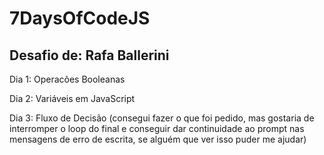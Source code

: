 # 7DaysOfCodeJS

Desafio de: Rafa Ballerini
------------------------------------------------------------------------------------------------------------------------------------------------
Dia 1:
Operacões Booleanas


Dia 2:
Variáveis em JavaScript

Dia 3:
Fluxo de Decisão (consegui fazer o que foi pedido, mas gostaria de interromper o loop do final e conseguir dar continuidade ao prompt nas mensagens de erro de escrita, se alguém que ver isso puder me ajudar)

